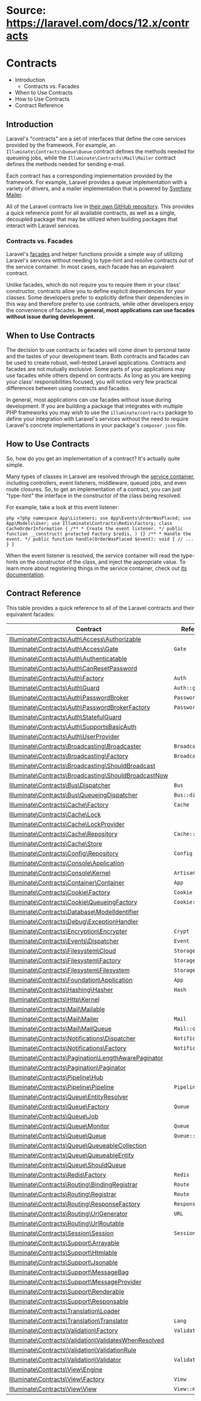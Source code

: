 # Source: https://laravel.com/docs/12.x/contracts

# Contracts

  * Introduction
    * Contracts vs. Facades
  * When to Use Contracts
  * How to Use Contracts
  * Contract Reference



## Introduction

Laravel's "contracts" are a set of interfaces that define the core services provided by the framework. For example, an `Illuminate\Contracts\Queue\Queue` contract defines the methods needed for queueing jobs, while the `Illuminate\Contracts\Mail\Mailer` contract defines the methods needed for sending e-mail.

Each contract has a corresponding implementation provided by the framework. For example, Laravel provides a queue implementation with a variety of drivers, and a mailer implementation that is powered by [Symfony Mailer](https://symfony.com/doc/current/mailer.html).

All of the Laravel contracts live in [their own GitHub repository](https://github.com/illuminate/contracts). This provides a quick reference point for all available contracts, as well as a single, decoupled package that may be utilized when building packages that interact with Laravel services.

### Contracts vs. Facades

Laravel's [facades](/docs/12.x/facades) and helper functions provide a simple way of utilizing Laravel's services without needing to type-hint and resolve contracts out of the service container. In most cases, each facade has an equivalent contract.

Unlike facades, which do not require you to require them in your class' constructor, contracts allow you to define explicit dependencies for your classes. Some developers prefer to explicitly define their dependencies in this way and therefore prefer to use contracts, while other developers enjoy the convenience of facades. **In general, most applications can use facades without issue during development.**

## When to Use Contracts

The decision to use contracts or facades will come down to personal taste and the tastes of your development team. Both contracts and facades can be used to create robust, well-tested Laravel applications. Contracts and facades are not mutually exclusive. Some parts of your applications may use facades while others depend on contracts. As long as you are keeping your class' responsibilities focused, you will notice very few practical differences between using contracts and facades.

In general, most applications can use facades without issue during development. If you are building a package that integrates with multiple PHP frameworks you may wish to use the `illuminate/contracts` package to define your integration with Laravel's services without the need to require Laravel's concrete implementations in your package's `composer.json` file.

## How to Use Contracts

So, how do you get an implementation of a contract? It's actually quite simple.

Many types of classes in Laravel are resolved through the [service container](/docs/12.x/container), including controllers, event listeners, middleware, queued jobs, and even route closures. So, to get an implementation of a contract, you can just "type-hint" the interface in the constructor of the class being resolved.

For example, take a look at this event listener:

```php <?php namespace App\Listeners; use App\Events\OrderWasPlaced; use App\Models\User; use Illuminate\Contracts\Redis\Factory; class CacheOrderInformation { /** * Create the event listener. */ public function __construct( protected Factory $redis, ) {} /** * Handle the event. */ public function handle(OrderWasPlaced $event): void { // ... } } ``` 

When the event listener is resolved, the service container will read the type-hints on the constructor of the class, and inject the appropriate value. To learn more about registering things in the service container, check out [its documentation](/docs/12.x/container).

## Contract Reference

This table provides a quick reference to all of the Laravel contracts and their equivalent facades:

Contract | References Facade  
---|---  
[Illuminate\Contracts\Auth\Access\Authorizable](https://github.com/illuminate/contracts/blob/12.x/Auth/Access/Authorizable.php) |   
[Illuminate\Contracts\Auth\Access\Gate](https://github.com/illuminate/contracts/blob/12.x/Auth/Access/Gate.php) | `Gate`  
[Illuminate\Contracts\Auth\Authenticatable](https://github.com/illuminate/contracts/blob/12.x/Auth/Authenticatable.php) |   
[Illuminate\Contracts\Auth\CanResetPassword](https://github.com/illuminate/contracts/blob/12.x/Auth/CanResetPassword.php) |   
[Illuminate\Contracts\Auth\Factory](https://github.com/illuminate/contracts/blob/12.x/Auth/Factory.php) | `Auth`  
[Illuminate\Contracts\Auth\Guard](https://github.com/illuminate/contracts/blob/12.x/Auth/Guard.php) | `Auth::guard()`  
[Illuminate\Contracts\Auth\PasswordBroker](https://github.com/illuminate/contracts/blob/12.x/Auth/PasswordBroker.php) | `Password::broker()`  
[Illuminate\Contracts\Auth\PasswordBrokerFactory](https://github.com/illuminate/contracts/blob/12.x/Auth/PasswordBrokerFactory.php) | `Password`  
[Illuminate\Contracts\Auth\StatefulGuard](https://github.com/illuminate/contracts/blob/12.x/Auth/StatefulGuard.php) |   
[Illuminate\Contracts\Auth\SupportsBasicAuth](https://github.com/illuminate/contracts/blob/12.x/Auth/SupportsBasicAuth.php) |   
[Illuminate\Contracts\Auth\UserProvider](https://github.com/illuminate/contracts/blob/12.x/Auth/UserProvider.php) |   
[Illuminate\Contracts\Broadcasting\Broadcaster](https://github.com/illuminate/contracts/blob/12.x/Broadcasting/Broadcaster.php) | `Broadcast::connection()`  
[Illuminate\Contracts\Broadcasting\Factory](https://github.com/illuminate/contracts/blob/12.x/Broadcasting/Factory.php) | `Broadcast`  
[Illuminate\Contracts\Broadcasting\ShouldBroadcast](https://github.com/illuminate/contracts/blob/12.x/Broadcasting/ShouldBroadcast.php) |   
[Illuminate\Contracts\Broadcasting\ShouldBroadcastNow](https://github.com/illuminate/contracts/blob/12.x/Broadcasting/ShouldBroadcastNow.php) |   
[Illuminate\Contracts\Bus\Dispatcher](https://github.com/illuminate/contracts/blob/12.x/Bus/Dispatcher.php) | `Bus`  
[Illuminate\Contracts\Bus\QueueingDispatcher](https://github.com/illuminate/contracts/blob/12.x/Bus/QueueingDispatcher.php) | `Bus::dispatchToQueue()`  
[Illuminate\Contracts\Cache\Factory](https://github.com/illuminate/contracts/blob/12.x/Cache/Factory.php) | `Cache`  
[Illuminate\Contracts\Cache\Lock](https://github.com/illuminate/contracts/blob/12.x/Cache/Lock.php) |   
[Illuminate\Contracts\Cache\LockProvider](https://github.com/illuminate/contracts/blob/12.x/Cache/LockProvider.php) |   
[Illuminate\Contracts\Cache\Repository](https://github.com/illuminate/contracts/blob/12.x/Cache/Repository.php) | `Cache::driver()`  
[Illuminate\Contracts\Cache\Store](https://github.com/illuminate/contracts/blob/12.x/Cache/Store.php) |   
[Illuminate\Contracts\Config\Repository](https://github.com/illuminate/contracts/blob/12.x/Config/Repository.php) | `Config`  
[Illuminate\Contracts\Console\Application](https://github.com/illuminate/contracts/blob/12.x/Console/Application.php) |   
[Illuminate\Contracts\Console\Kernel](https://github.com/illuminate/contracts/blob/12.x/Console/Kernel.php) | `Artisan`  
[Illuminate\Contracts\Container\Container](https://github.com/illuminate/contracts/blob/12.x/Container/Container.php) | `App`  
[Illuminate\Contracts\Cookie\Factory](https://github.com/illuminate/contracts/blob/12.x/Cookie/Factory.php) | `Cookie`  
[Illuminate\Contracts\Cookie\QueueingFactory](https://github.com/illuminate/contracts/blob/12.x/Cookie/QueueingFactory.php) | `Cookie::queue()`  
[Illuminate\Contracts\Database\ModelIdentifier](https://github.com/illuminate/contracts/blob/12.x/Database/ModelIdentifier.php) |   
[Illuminate\Contracts\Debug\ExceptionHandler](https://github.com/illuminate/contracts/blob/12.x/Debug/ExceptionHandler.php) |   
[Illuminate\Contracts\Encryption\Encrypter](https://github.com/illuminate/contracts/blob/12.x/Encryption/Encrypter.php) | `Crypt`  
[Illuminate\Contracts\Events\Dispatcher](https://github.com/illuminate/contracts/blob/12.x/Events/Dispatcher.php) | `Event`  
[Illuminate\Contracts\Filesystem\Cloud](https://github.com/illuminate/contracts/blob/12.x/Filesystem/Cloud.php) | `Storage::cloud()`  
[Illuminate\Contracts\Filesystem\Factory](https://github.com/illuminate/contracts/blob/12.x/Filesystem/Factory.php) | `Storage`  
[Illuminate\Contracts\Filesystem\Filesystem](https://github.com/illuminate/contracts/blob/12.x/Filesystem/Filesystem.php) | `Storage::disk()`  
[Illuminate\Contracts\Foundation\Application](https://github.com/illuminate/contracts/blob/12.x/Foundation/Application.php) | `App`  
[Illuminate\Contracts\Hashing\Hasher](https://github.com/illuminate/contracts/blob/12.x/Hashing/Hasher.php) | `Hash`  
[Illuminate\Contracts\Http\Kernel](https://github.com/illuminate/contracts/blob/12.x/Http/Kernel.php) |   
[Illuminate\Contracts\Mail\Mailable](https://github.com/illuminate/contracts/blob/12.x/Mail/Mailable.php) |   
[Illuminate\Contracts\Mail\Mailer](https://github.com/illuminate/contracts/blob/12.x/Mail/Mailer.php) | `Mail`  
[Illuminate\Contracts\Mail\MailQueue](https://github.com/illuminate/contracts/blob/12.x/Mail/MailQueue.php) | `Mail::queue()`  
[Illuminate\Contracts\Notifications\Dispatcher](https://github.com/illuminate/contracts/blob/12.x/Notifications/Dispatcher.php) | `Notification`  
[Illuminate\Contracts\Notifications\Factory](https://github.com/illuminate/contracts/blob/12.x/Notifications/Factory.php) | `Notification`  
[Illuminate\Contracts\Pagination\LengthAwarePaginator](https://github.com/illuminate/contracts/blob/12.x/Pagination/LengthAwarePaginator.php) |   
[Illuminate\Contracts\Pagination\Paginator](https://github.com/illuminate/contracts/blob/12.x/Pagination/Paginator.php) |   
[Illuminate\Contracts\Pipeline\Hub](https://github.com/illuminate/contracts/blob/12.x/Pipeline/Hub.php) |   
[Illuminate\Contracts\Pipeline\Pipeline](https://github.com/illuminate/contracts/blob/12.x/Pipeline/Pipeline.php) | `Pipeline`  
[Illuminate\Contracts\Queue\EntityResolver](https://github.com/illuminate/contracts/blob/12.x/Queue/EntityResolver.php) |   
[Illuminate\Contracts\Queue\Factory](https://github.com/illuminate/contracts/blob/12.x/Queue/Factory.php) | `Queue`  
[Illuminate\Contracts\Queue\Job](https://github.com/illuminate/contracts/blob/12.x/Queue/Job.php) |   
[Illuminate\Contracts\Queue\Monitor](https://github.com/illuminate/contracts/blob/12.x/Queue/Monitor.php) | `Queue`  
[Illuminate\Contracts\Queue\Queue](https://github.com/illuminate/contracts/blob/12.x/Queue/Queue.php) | `Queue::connection()`  
[Illuminate\Contracts\Queue\QueueableCollection](https://github.com/illuminate/contracts/blob/12.x/Queue/QueueableCollection.php) |   
[Illuminate\Contracts\Queue\QueueableEntity](https://github.com/illuminate/contracts/blob/12.x/Queue/QueueableEntity.php) |   
[Illuminate\Contracts\Queue\ShouldQueue](https://github.com/illuminate/contracts/blob/12.x/Queue/ShouldQueue.php) |   
[Illuminate\Contracts\Redis\Factory](https://github.com/illuminate/contracts/blob/12.x/Redis/Factory.php) | `Redis`  
[Illuminate\Contracts\Routing\BindingRegistrar](https://github.com/illuminate/contracts/blob/12.x/Routing/BindingRegistrar.php) | `Route`  
[Illuminate\Contracts\Routing\Registrar](https://github.com/illuminate/contracts/blob/12.x/Routing/Registrar.php) | `Route`  
[Illuminate\Contracts\Routing\ResponseFactory](https://github.com/illuminate/contracts/blob/12.x/Routing/ResponseFactory.php) | `Response`  
[Illuminate\Contracts\Routing\UrlGenerator](https://github.com/illuminate/contracts/blob/12.x/Routing/UrlGenerator.php) | `URL`  
[Illuminate\Contracts\Routing\UrlRoutable](https://github.com/illuminate/contracts/blob/12.x/Routing/UrlRoutable.php) |   
[Illuminate\Contracts\Session\Session](https://github.com/illuminate/contracts/blob/12.x/Session/Session.php) | `Session::driver()`  
[Illuminate\Contracts\Support\Arrayable](https://github.com/illuminate/contracts/blob/12.x/Support/Arrayable.php) |   
[Illuminate\Contracts\Support\Htmlable](https://github.com/illuminate/contracts/blob/12.x/Support/Htmlable.php) |   
[Illuminate\Contracts\Support\Jsonable](https://github.com/illuminate/contracts/blob/12.x/Support/Jsonable.php) |   
[Illuminate\Contracts\Support\MessageBag](https://github.com/illuminate/contracts/blob/12.x/Support/MessageBag.php) |   
[Illuminate\Contracts\Support\MessageProvider](https://github.com/illuminate/contracts/blob/12.x/Support/MessageProvider.php) |   
[Illuminate\Contracts\Support\Renderable](https://github.com/illuminate/contracts/blob/12.x/Support/Renderable.php) |   
[Illuminate\Contracts\Support\Responsable](https://github.com/illuminate/contracts/blob/12.x/Support/Responsable.php) |   
[Illuminate\Contracts\Translation\Loader](https://github.com/illuminate/contracts/blob/12.x/Translation/Loader.php) |   
[Illuminate\Contracts\Translation\Translator](https://github.com/illuminate/contracts/blob/12.x/Translation/Translator.php) | `Lang`  
[Illuminate\Contracts\Validation\Factory](https://github.com/illuminate/contracts/blob/12.x/Validation/Factory.php) | `Validator`  
[Illuminate\Contracts\Validation\ValidatesWhenResolved](https://github.com/illuminate/contracts/blob/12.x/Validation/ValidatesWhenResolved.php) |   
[Illuminate\Contracts\Validation\ValidationRule](https://github.com/illuminate/contracts/blob/12.x/Validation/ValidationRule.php) |   
[Illuminate\Contracts\Validation\Validator](https://github.com/illuminate/contracts/blob/12.x/Validation/Validator.php) | `Validator::make()`  
[Illuminate\Contracts\View\Engine](https://github.com/illuminate/contracts/blob/12.x/View/Engine.php) |   
[Illuminate\Contracts\View\Factory](https://github.com/illuminate/contracts/blob/12.x/View/Factory.php) | `View`  
[Illuminate\Contracts\View\View](https://github.com/illuminate/contracts/blob/12.x/View/View.php) | `View::make()`
